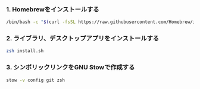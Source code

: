 ### 1. Homebrewをインストールする

```zsh
/bin/bash -c "$(curl -fsSL https://raw.githubusercontent.com/Homebrew/install/HEAD/install.sh)"
```

### 2. ライブラリ、デスクトップアプリをインストールする

```zsh
zsh install.sh
```

### 3. シンボリックリンクをGNU Stowで作成する

```zsh
stow -v config git zsh
```

